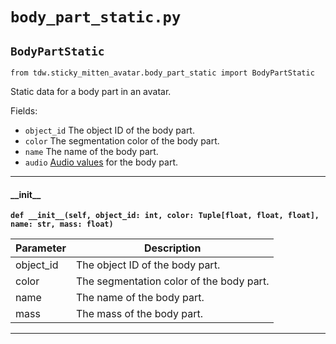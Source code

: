 # `body_part_static.py`

## `BodyPartStatic`

`from tdw.sticky_mitten_avatar.body_part_static import BodyPartStatic`

Static data for a body part in an avatar.

Fields:

- `object_id` The object ID of the body part.
- `color` The segmentation color of the body part.
- `name` The name of the body part.
- `audio` [Audio values](https://github.com/threedworld-mit/tdw/blob/master/Documentation/python/py_impact.md#objectinfo) for the body part.

***

#### \_\_init\_\_

**`def __init__(self, object_id: int, color: Tuple[float, float, float], name: str, mass: float)`**


| Parameter | Description |
| --- | --- |
| object_id | The object ID of the body part. |
| color | The segmentation color of the body part. |
| name | The name of the body part. |
| mass | The mass of the body part. |

***

